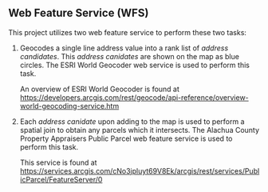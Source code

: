 ## Web Feature Service (WFS)

This project utilizes two web feature service to perform these two tasks:

1. Geocodes a single line address value into a rank list of *address candidates*. This *address canidates* are shown on the map as blue circles. The ESRI World Geocoder web service is used to perform this task.

    An overview of ESRI World Geocoder is found at https://developers.arcgis.com/rest/geocode/api-reference/overview-world-geocoding-service.htm

2. Each *address canidate* upon adding to the map is used to perform a 
spatial join to obtain any parcels which it intersects. The Alachua County Property Appraisers Public Parcel web feature service is used 
to perform this task. 

    This service is found at https://services.arcgis.com/cNo3jpluyt69V8Ek/arcgis/rest/services/PublicParcel/FeatureServer/0
